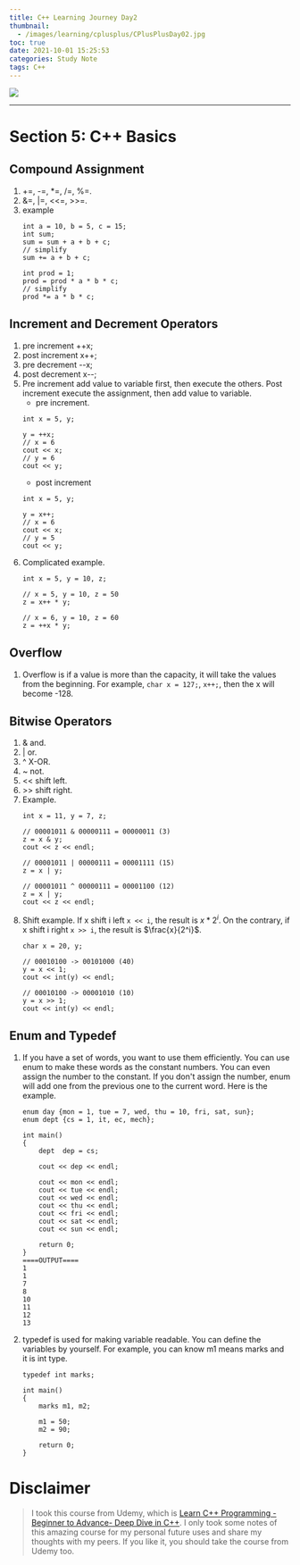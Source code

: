 ```yaml
---
title: C++ Learning Journey Day2
thumbnail:
  - /images/learning/cplusplus/CPlusPlusDay02.jpg
toc: true
date: 2021-10-01 15:25:53
categories: Study Note
tags: C++
---
```

<img src="/images/learning/cplusplus/CPlusPlusDay02.jpg">

***
# Section 5: C++ Basics
## Compound Assignment
1. +=, -=, *=, /=, %=.
2. &=, |=, <<=, >>=.
3. example
    ```
    int a = 10, b = 5, c = 15;
    int sum;
    sum = sum + a + b + c;
    // simplify
    sum += a + b + c;
    
    int prod = 1;
    prod = prod * a * b * c;
    // simplify
    prod *= a * b * c;
    ```
## Increment and Decrement Operators
1. pre increment ++x;
2. post increment x++;
3. pre decrement --x;
4. post decrement x--;
5. Pre increment add value to variable first, then execute the others. Post increment execute the assignment, then add value to variable.
    - pre increment.
    ```
    int x = 5, y;

    y = ++x;
    // x = 6
    cout << x;
    // y = 6
    cout << y;
    ```
    - post increment
    ```
    int x = 5, y;

    y = x++;
    // x = 6
    cout << x;
    // y = 5
    cout << y;
    ```
6. Complicated example.
    ```
    int x = 5, y = 10, z;

    // x = 5, y = 10, z = 50
    z = x++ * y;

    // x = 6, y = 10, z = 60
    z = ++x * y;
    ```
## Overflow
1. Overflow is if a value is more than the capacity, it will take the values from the beginning. For example, `char x = 127;`, `x++;`, then the x will become -128.
## Bitwise Operators
1. & and.
2. | or.
3. ^ X-OR.
4. ~ not.
5. << shift left.
6. \>\> shift right.
7. Example.
    ```
    int x = 11, y = 7, z;

    // 00001011 & 00000111 = 00000011 (3)
    z = x & y;
    cout << z << endl;

    // 00001011 | 00000111 = 00001111 (15)
    z = x | y;

    // 00001011 ^ 00000111 = 00001100 (12)
    z = x | y;
    cout << z << endl;
    ```
8. Shift example. If x shift i left `x << i`, the result is $x*2^i$. On the contrary, if x shift i right `x >> i`, the result is $\frac{x}{2^i}$.
    ```
    char x = 20, y;

    // 00010100 -> 00101000 (40)
    y = x << 1;
    cout << int(y) << endl;

    // 00010100 -> 00001010 (10)
    y = x >> 1;
    cout << int(y) << endl;
    ```
## Enum and Typedef
1. If you have a set of words, you want to use them efficiently. You can use enum to make these words as the constant numbers. You can even assign the number to the constant. If you don't assign the number, enum will add one from the previous one to the current word. Here is the example.
    ```
    enum day {mon = 1, tue = 7, wed, thu = 10, fri, sat, sun};
    enum dept {cs = 1, it, ec, mech};

    int main()
    {
        dept  dep = cs;

        cout << dep << endl;

        cout << mon << endl;
        cout << tue << endl;
        cout << wed << endl;
        cout << thu << endl;
        cout << fri << endl;
        cout << sat << endl;
        cout << sun << endl;

        return 0;
    }
    ====OUTPUT====
    1
    1
    7
    8
    10
    11
    12
    13
    ```
2. typedef is used for making variable readable. You can define the variables by yourself. For example, you can know m1 means marks and it is int type.
    ```
    typedef int marks;

    int main()
    {
        marks m1, m2;

        m1 = 50;
        m2 = 90;

        return 0;
    }
    ```





# Disclaimer
> I took this course from Udemy, which is [Learn C++ Programming -Beginner to Advance- Deep Dive in C++](https://www.udemy.com/course/cpp-deep-dive). I only took some notes of this amazing course for my personal future uses and share my thoughts with my peers. If you like it, you should take the course from Udemy too.